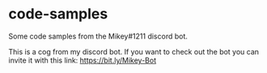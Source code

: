 # code-samples
Some code samples from the Mikey#1211 discord bot.

This is a cog from my discord bot. If you want to check out the bot you can invite it with this link: https://bit.ly/Mikey-Bot
